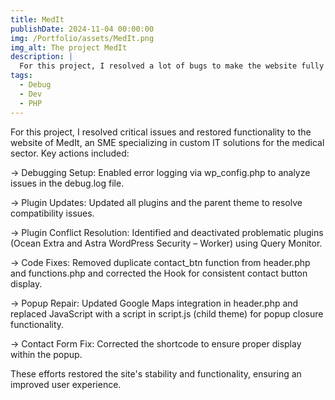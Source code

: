 ```yaml
---
title: MedIt
publishDate: 2024-11-04 00:00:00
img: /Portfolio/assets/MedIt.png
img_alt: The project MedIt
description: |
  For this project, I resolved a lot of bugs to make the website fully operational
tags:
  - Debug
  - Dev
  - PHP
---
```


For this project, I resolved critical issues and restored functionality to the website of MedIt, an SME specializing in custom IT solutions for the medical sector. Key actions included:

→ Debugging Setup: Enabled error logging via wp_config.php to analyze issues in the debug.log file.

→ Plugin Updates: Updated all plugins and the parent theme to resolve compatibility issues.

→ Plugin Conflict Resolution: Identified and deactivated problematic plugins (Ocean Extra and Astra WordPress Security – Worker) using Query Monitor.

→ Code Fixes: Removed duplicate contact_btn function from header.php and functions.php and corrected the Hook for consistent contact button display.

→ Popup Repair: Updated Google Maps integration in header.php and replaced JavaScript with a script in script.js (child theme) for popup closure functionality.

→ Contact Form Fix: Corrected the shortcode to ensure proper display within the popup.

These efforts restored the site's stability and functionality, ensuring an improved user experience.